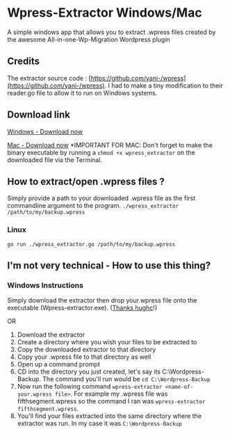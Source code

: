 # Wpress-Extractor Windows/Mac
A simple windows app that allows you to extract .wpress files created by the awesome All-in-one-Wp-Migration Wordpress plugin

## Credits
The extractor source code : [https://github.com/yani-/wpress](https://github.com/yani-/wpress). I had to make a tiny modification to their reader.go file to allow it to run on Windows systems.

## Download link
[Windows - Download now](https://github.com/fifthsegment/Wpress-Extractor/raw/master/dist/wpress-extractor.exe)

[Mac - Download now](https://github.com/fifthsegment/Wpress-Extractor/blob/master/dist/mac/wpress_extractor?raw=true)
*IMPORTANT FOR MAC: Don't forget to make the binary executable by running a  `chmod +x wpress_extractor` on the downloaded file via the Terminal.

## How to extract/open .wpress files ?
Simply provide a path to your downloaded .wpress file as the first commandline argument to the program.
`./wpress_extractor /path/to/my/backup.wpress`

### Linux
`go run ./wpress_extractor.go /path/to/my/backup.wpress`

## I'm not very technical - How to use this thing?
### Windows Instructions

Simply download the extractor then drop your.wpress file onto the executable (Wpress-extractor.exe). ([Thanks hughc](https://github.com/hughc)!)


OR



1. Download the extractor 
2. Create a directory where you wish your files to be extracted to
3. Copy the downloaded extractor to that directory
4. Copy your .wpress file to that directory as well
5. Open up a command prompt
6. CD into the directory you just created, let's say its C:\Wordpress-Backup. The command you'll run would be `cd C:\Wordpress-Backup`
7. Now run the following command `wpress-extractor <name-of-your.wpress file>`. For example my .wpress file was fifthsegment.wpress so the command I ran was `wpress-extractor fifthsegment.wpress`.
8. You'll find your files extracted into the same directory where the extractor was run. In my case it was `C:\Wordpress-Backup`


